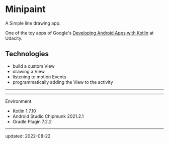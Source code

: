 # Minipaint

A Simple line drawing app.

One of the toy apps of Google's [Developing Android Apps with Kotlin] at Udacity.

Technologies
------------

* build a custom View
* drawing a View
* listening to motion Events
* programmatically adding the View to the activity

----

[Developing Android Apps with Kotlin]: https://www.udacity.com/course/developing-android-apps-with-kotlin--ud9012

----

Environment

- Kotlin 1.7.10
- Android Studio Chipmunk 2021.2.1
- Gradle Plugin 7.2.2

----

updated: 2022-08-22